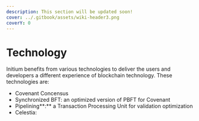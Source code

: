 ```yaml
---
description: This section will be updated soon!
cover: ../.gitbook/assets/wiki-header3.png
coverY: 0
---
```


# Technology

Initium benefits from various technologies to deliver the users and developers a different experience of blockchain technology. These technologies are:

* Covenant Concensus
* Synchronized BFT: an optimized version of PBFT for Covenant&#x20;
* Pipelining**:** a Transaction Processing Unit for validation optimization
* Celestia:&#x20;
